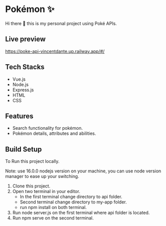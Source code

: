 # Pokémon :sparkles:

Hi there 👋 this is my personal project using Poké APIs.

## Live preview
https://poke-api-vincentdante.up.railway.app/#/

## Tech Stacks
- Vue.js
- Node.js 
- Express.js 
- HTML 
- CSS

## Features 
- Search functionality for pokémon.
- Pokémon details, attributes and abilities.

## Build Setup

To Run this project locally.

Note: use 16.0.0 nodejs version on your machine, you can use node version manager to ease up your switching.

1. Clone this project.
2. Open two terminal in your editor. 
    - In the first terminal change directory to api folder.
    - Second terminal change directory to my-app folder.
    - run npm install on both terminal.
3. Run node server.js on the first terminal where api folder is located.
4. Run npm serve on the second terminal.
